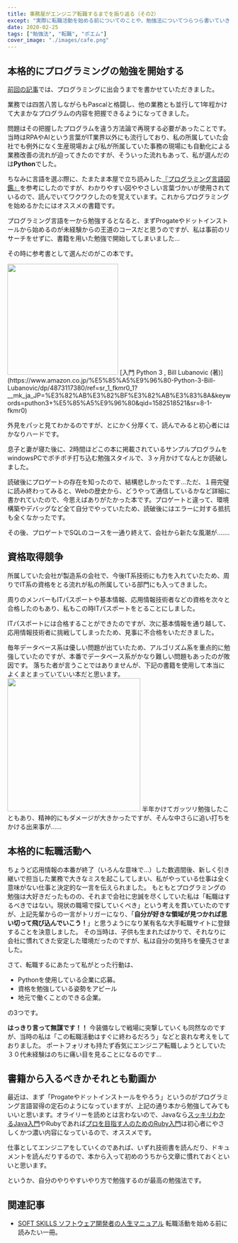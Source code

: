 ```yaml
---
title: 事務屋がエンジニア転職するまでを振り返る（その2）
except: "実際に転職活動を始める前についてのことや、勉強法についてつらつら書いていきます。"
date: 2020-02-25
tags: ["勉強法", "転職", "ポエム"]
cover_image: "./images/cafe.png"
---
```


## 本格的にプログラミングの勉強を開始する
[前回の記事](https://qiita.com/kaki_0704/items/85255b2a016bbb748825)では、プログラミングに出会うまでを書かせていただきました。

業務では四苦八苦しながらもPascalと格闘し、他の業務とも並行して1年程かけて大まかなプログラムの内容を把握できるようになってきました。

問題はその把握したプログラムを違う方法論で再現する必要があったことです。当時はRPAやAIという言葉がIT業界以外にも流行しており、私の所属していた会社でも例外になく生産現場および私が所属していた事務の現場にも自動化による業務改善の流れが迫ってきたのですが、そういった流れもあって、私が選んだのは**Python**でした。

ちなみに言語を選ぶ際に、たまたま本屋で立ち読みした[『プログラミング言語図鑑』](https://www.amazon.co.jp/%E3%83%97%E3%83%AD%E3%82%B0%E3%83%A9%E3%83%9F%E3%83%B3%E3%82%B0%E8%A8%80%E8%AA%9E%E5%9B%B3%E9%91%91-%E5%A2%97%E4%BA%95-%E6%95%8F%E5%85%8B/dp/4802611080/ref=sr_1_1?adgrpid=53639349256&gclid=EAIaIQobChMImeHVkKvp5wIVUnZgCh3xIAGUEAAYASAAEgKyVfD_BwE&hvadid=338538360601&hvdev=c&hvlocphy=1009415&hvnetw=g&hvqmt=e&hvrand=1683281855194101370&hvtargid=kwd-341866052081&hydadcr=27264_11561110&jp-ad-ap=0&keywords=%E3%83%97%E3%83%AD%E3%82%B0%E3%83%A9%E3%83%9F%E3%83%B3%E3%82%B0%E8%A8%80%E8%AA%9E%E5%9B%B3%E9%91%91&qid=1582518049&sr=8-1)を参考にしたのですが、わかりやすい図ややさしい言葉づかいが使用されているので、読んでいてワクワクしたのを覚えています。これからプログラミングを始めるかたにはオススメの書籍です。

プログラミング言語を一から勉強するとなると、まずProgateやドットインストールから始めるのが未経験からの王道のコースだと思うのですが、私は事前のリサーチをせずに、書籍を用いた勉強で開始してしまいました...

その時に参考書として選んだのがこの本です。

<img src="https://qiita-image-store.s3.ap-northeast-1.amazonaws.com/0/316359/ecd15851-e20c-58d5-6c64-bf9103f627f5.jpeg" width="250">
[入門 Python 3 , Bill Lubanovic (著)](https://www.amazon.co.jp/%E5%85%A5%E9%96%80-Python-3-Bill-Lubanovic/dp/4873117380/ref=sr_1_fkmr0_1?__mk_ja_JP=%E3%82%AB%E3%82%BF%E3%82%AB%E3%83%8A&keywords=puthon3+%E5%85%A5%E9%96%80&qid=1582518521&sr=8-1-fkmr0)

外見をパッと見てわかるのですが、とにかく分厚くて、読んでみると初心者にはかなりハードです。

息子と妻が寝た後に、2時間ほどこの本に掲載されているサンプルプログラムをwindowsPCでポチポチ打ち込む勉強スタイルで、３ヶ月かけてなんとか読破しました。

読破後にプロゲートの存在を知ったので、結構悲しかったです...ただ、１冊完璧に読み終わってみると、Webの歴史から、どうやって通信しているかなど詳細に書かれていたので、今思えばありがたかった本です。プロゲートと違って、環境構築やデバッグなど全て自分でやっていたため、読破後にはエラーに対する抵抗も全くなかったです。

その後、プロゲートでSQLのコースを一通り終えて、会社から新たな風潮が.......

## 資格取得競争

所属していた会社が製造系の会社で、今後IT系技術にも力を入れていたため、周りでIT系の資格をとる流れが私の所属している部門にも入ってきました。

周りのメンバーもITパスポートや基本情報、応用情報技術者などの資格を次々と合格したのもあり、私もこの時ITパスポートをとることにしました。

ITパスポートには合格することができたのですが、次に基本情報を通り越して、応用情報技術者に挑戦してしまったため、見事に不合格をいただきました。

毎年データベース系は優しい問題が出ていたため、アルゴリズム系を重点的に勉強していたのですが、本番でデータベース系がかなり難しい問題もあったのが敗因です。
落ちた者が言うことではありませんが、下記の書籍を使用して本当によくまとまっていていい本だと思います。
<img src="https://images-na.ssl-images-amazon.com/images/I/91k5so5iziL.jpg" width="300">
半年かけてガッツリ勉強したこともあり、精神的にもダメージが大きかったですが、そんな中さらに追い打ちをかける出来事が......

## 本格的に転職活動へ
ちょうど応用情報の本番が終了（いろんな意味で...）した数週間後、新しく引き継いで担当した業務で大きなミスを起こしてしまい、私がやっている仕事は全く意味がない仕事と決定的な一言を伝えられました。
もともとプログラミングの勉強は大好きだったものの、それまで会社に忠誠を尽くしていた私は「転職はするべきではない。現状の職場で探していくべき」という考えを貫いていたのですが、上記先輩からの一言がトリガーになり、「**自分が好きな領域が見つかれば思い切って飛び込んでいこう！**」と思うようになり某有名な大手転職サイトに登録することを決意しました。
その当時は、子供も生まれたばかりで、それなりに会社に慣れてきた安定した環境だったのですが、私は自分の気持ちを優先させました。

さて、転職するにあたって私がとった行動は、

- Pythonを使用している企業に応募。
- 資格を勉強している姿勢をアピール
- 地元で働くことのできる企業。

 の3つです。


**はっきり言って無謀です！！**
今装備なしで戦場に突撃していくも同然なのですが、当時の私は「この転職活動はすぐに終わるだろう」などと哀れな考えをしておりました。
  ポートフォリオも持たず呑気にエンジニア転職しようとしていた３０代未経験はのちに痛い目を見ることになるのです...

## 書籍から入るべきかそれとも動画か

最近は、まず「Progateやドットインストールをやろう」というのがプログラミング言語習得の定石のようになっていますが、上記の通り本から勉強してみてもいいと思います。オライリーを読めとは言わないので、Javaなら[スッキリわかるJava入門](https://www.amazon.co.jp/%E3%82%B9%E3%83%83%E3%82%AD%E3%83%AA%E3%82%8F%E3%81%8B%E3%82%8BJava%E5%85%A5%E9%96%80-%E7%AC%AC2%E7%89%88-%E3%82%B9%E3%83%83%E3%82%AD%E3%83%AA%E3%82%B7%E3%83%AA%E3%83%BC%E3%82%BA-%E4%B8%AD%E5%B1%B1-%E6%B8%85%E5%96%AC/dp/484433638X)やRubyであれば[プロを目指す人のためのRuby入門](https://www.amazon.co.jp/%E3%83%97%E3%83%AD%E3%82%92%E7%9B%AE%E6%8C%87%E3%81%99%E4%BA%BA%E3%81%AE%E3%81%9F%E3%82%81%E3%81%AERuby%E5%85%A5%E9%96%80-%E8%A8%80%E8%AA%9E%E4%BB%95%E6%A7%98%E3%81%8B%E3%82%89%E3%83%86%E3%82%B9%E3%83%88%E9%A7%86%E5%8B%95%E9%96%8B%E7%99%BA%E3%83%BB%E3%83%87%E3%83%90%E3%83%83%E3%82%B0%E6%8A%80%E6%B3%95%E3%81%BE%E3%81%A7-Software-Design-plus%E3%82%B7%E3%83%AA%E3%83%BC%E3%82%BA/dp/4774193976/ref=sr_1_1?__mk_ja_JP=%E3%82%AB%E3%82%BF%E3%82%AB%E3%83%8A&keywords=%E3%83%97%E3%83%AD%E3%81%AB%E3%81%AA%E3%82%8B%E4%BA%BA%E3%81%AE+ruby&qid=1582581151&s=books&sr=1-1)は初心者にやさしくかつ濃い内容になっているので、オススメです。

  仕事としてエンジニアをしていくのであれば、いずれ技術書を読んだり、ドキュメントを読んだりするので、本から入って初めのうちから文章に慣れておくといいと思います。

というか、自分のやりやすいやり方で勉強するのが最高の勉強法です。


## 関連記事
- [SOFT SKILLS ソフトウェア開発者の人生マニュアル](https://www.amazon.co.jp/SOFT-SKILLS-%E3%82%BD%E3%83%95%E3%83%88%E3%82%A6%E3%82%A7%E3%82%A2%E9%96%8B%E7%99%BA%E8%80%85%E3%81%AE%E4%BA%BA%E7%94%9F%E3%83%9E%E3%83%8B%E3%83%A5%E3%82%A2%E3%83%AB-%E3%82%B8%E3%83%A7%E3%83%B3%E3%83%BB%E3%82%BD%E3%83%B3%E3%83%A1%E3%82%BA/dp/4822251551) 転職活動を始める前に読みたい一冊。
